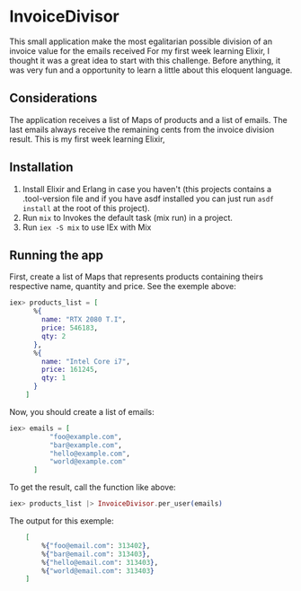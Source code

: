 # InvoiceDivisor

This small application make the most egalitarian possible division of an invoice value for the emails received
For my first week learning Elixir, I thought it was a great idea to start with this challenge. Before anything, it was very fun and a opportunity to learn a little about this eloquent language.

## Considerations

The application receives a list of Maps of products and a list of emails.
The last emails always receive the remaining cents from the invoice division result.
This is my first week learning Elixir, 
## Installation

 1. Install Elixir and Erlang in case you haven't (this projects contains a .tool-version file and if you have asdf installed you can just run `asdf install` at the root of this project).
 3. Run `mix` to Invokes the default task (mix run) in a project.
 4. Run `iex -S mix` to use IEx with Mix

## Running the app

First, create a list of Maps that represents products containing theirs respective name, quantity and price. See the exemple above:

```elixir
iex> products_list = [
      %{
        name: "RTX 2080 T.I",
        price: 546183,
        qty: 2
      },
      %{
        name: "Intel Core i7",
        price: 161245,
        qty: 1
      }
    ]
```

Now, you should create a list of emails:

```elixir
iex> emails = [
          "foo@example.com",
          "bar@example.com",
          "hello@example.com",
          "world@example.com"
      ]
```

To get the result, call the function like above:

```elixir
iex> products_list |> InvoiceDivisor.per_user(emails)
```

The output for this exemple:
```elixir
    [
        %{"foo@email.com": 313402},
        %{"bar@email.com": 313403},
        %{"hello@email.com": 313403},
        %{"world@email.com": 313403}
    ]
```